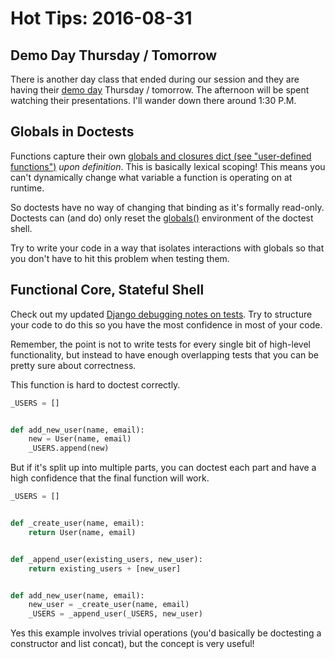 # Hot Tips: 2016-08-31

## Demo Day Thursday / Tomorrow

There is another day class that ended during our session and they are having their [demo day](https://www.eventbrite.com/e/pdx-code-guild-3rd-anniversary-party-tickets-27184728254) Thursday / tomorrow.
The afternoon will be spent watching their presentations.
I'll wander down there around 1:30 P.M.

## Globals in Doctests

Functions capture their own [globals and closures dict (see "user-defined functions")](https://docs.python.org/release/3.5.2/reference/datamodel.html) _upon definition_.
This is basically lexical scoping!
This means you can't dynamically change what variable a function is operating on at runtime.

So doctests have no way of changing that binding as it's formally read-only.
Doctests can (and do) only reset the [globals()](https://docs.python.org/release/3.5.2/library/functions.html#globals) environment of the doctest shell.

Try to write your code in a way that isolates interactions with globals so that you don't have to hit this problem when testing them.

## Functional Core, Stateful Shell

Check out my updated [Django debugging notes on tests](/notes/django-debugging.md#tests).
Try to structure your code to do this so you have the most confidence in most of your code.

Remember, the point is not to write tests for every single bit of high-level functionality, but instead to have enough overlapping tests that you can be pretty sure about correctness.

This function is hard to doctest correctly.

```py
_USERS = []


def add_new_user(name, email):
    new = User(name, email)
    _USERS.append(new)
```

But if it's split up into multiple parts, you can doctest each part and have a high confidence that the final function will work.

```py
_USERS = []


def _create_user(name, email):
    return User(name, email)


def _append_user(existing_users, new_user):
    return existing_users + [new_user]


def add_new_user(name, email):
    new_user = _create_user(name, email)
    _USERS = _append_user(_USERS, new_user)
```

Yes this example involves trivial operations (you'd basically be doctesting a constructor and list concat), but the concept is very useful!
